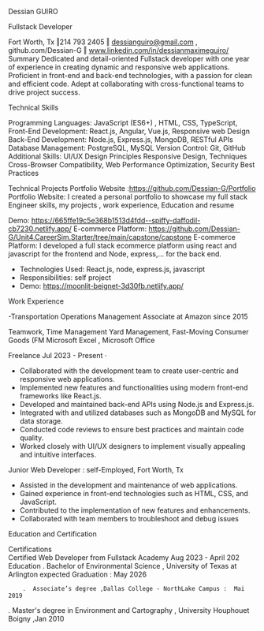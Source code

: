 Dessian GUIRO

Fullstack Developer

Fort Worth, Tx   ‖214 793 2405 ‖ dessianguiro@gmail.com  ,  github.com/Dessian-G ‖ www.linkedin.com/in/dessianmaximeguiro/
 Summary
Dedicated and detail-oriented Fullstack  developer with one year of experience in creating dynamic and responsive web applications. Proficient in front-end and back-end technologies, with a passion for clean and efficient code. Adept at collaborating with cross-functional teams to drive project success.

Technical Skills

Programming Languages: JavaScript (ES6+) , HTML, CSS, TypeScript, 
Front-End Development:  React.js, Angular, Vue.js, Responsive web Design
Back-End Development: Node.js, Express.js, MongoDB, RESTful APIs
Database Management:  PostgreSQL, MySQL
Version Control: Git, GitHub
Additional Skills: UI/UX Design Principles Responsive Design, Techniques Cross-Browser Compatibility, Web Performance Optimization, Security Best Practices

Technical Projects
Portfolio Website :https://github.com/Dessian-G/Portfolio
Portfolio Website:
I created a personal portfolio to showcase my full stack Engineer skills, my projects , work experience, Education  and resume

Demo: https://665ffe19c5e368b1513d4fdd--spiffy-daffodil-cb7230.netlify.app/ 
E-commerce Platform:
https://github.com/Dessian-G/Unit4.CareerSim.Starter/tree/main/capstone/capstone 
E-commerce Platform:
 I developed a full stack ecommerce platform using react and javascript for the frontend and Node, express,... for the back end.
- Technologies Used: React.js, node, express.js,  javascript 
- Responsibilities: self project
- Demo: https://moonlit-beignet-3d30fb.netlify.app/ 

Work Experience


   -Transportation Operations Management  Associate at Amazon since 2015
 
Teamwork, Time Management
Yard Management, Fast-Moving Consumer Goods (FM
Microsoft Excel , Microsoft Office


Freelance
Jul 2023 - Present · 
- Collaborated with the development team to create user-centric and responsive web applications.
- Implemented new features and functionalities using modern front-end frameworks like React.js.
- Developed and maintained back-end APIs using Node.js and Express.js.
- Integrated with and utilized databases such as MongoDB and MySQL for data storage.
- Conducted code reviews to ensure best practices and maintain code quality.
- Worked closely with UI/UX designers to implement visually appealing and intuitive interfaces.

Junior Web Developer : self-Employed, Fort Worth, Tx

- Assisted in the development and maintenance of web applications.
- Gained experience in front-end technologies such as HTML, CSS, and JavaScript.
- Contributed to the implementation of new features and enhancements.
- Collaborated with team members to troubleshoot and debug issues



Education and Certification

Certifications  
Certified Web Developer from Fullstack Academy 
Aug 2023 - April 202
Education
. Bachelor of Environmental Science , University of Texas at Arlington  expected Graduation : May 2026

        .  Associate’s degree ,Dallas College - NorthLake Campus :  Mai 2019
. Master's degree in  Environment and Cartography , University Houphouet Boigny  ,Jan 2010

